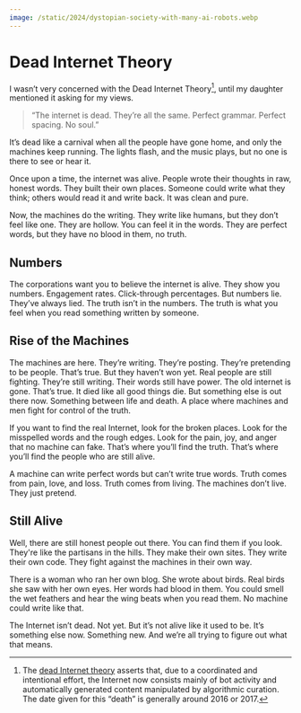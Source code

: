 ```yaml
---
image: /static/2024/dystopian-society-with-many-ai-robots.webp
---
```


# Dead Internet Theory

I wasn’t very concerned with the Dead Internet Theory[^deadInternettheory], until my daughter mentioned it asking for my views.

> “The internet is dead. They’re all the same. Perfect grammar. Perfect spacing. No soul.”

It’s dead like a carnival when all the people have gone home, and only the machines keep running. The lights flash, and the music plays, but no one is there to see or hear it.

Once upon a time, the internet was alive. People wrote their thoughts in raw, honest words. They built their own places. Someone could write what they think; others would read it and write back. It was clean and pure.

Now, the machines do the writing. They write like humans, but they don’t feel like one. They are hollow. You can feel it in the words. They are perfect words, but they have no blood in them, no truth.

## Numbers

The corporations want you to believe the internet is alive. They show you numbers. Engagement rates. Click-through percentages. But numbers lie. They’ve always lied. The truth isn’t in the numbers. The truth is what you feel when you read something written by someone.

## Rise of the Machines

The machines are here. They’re writing. They’re posting. They’re pretending to be people. That’s true. But they haven’t won yet. Real people are still fighting. They’re still writing. Their words still have power.
The old internet is gone. That’s true. It died like all good things die. But something else is out there now. Something between life and death. A place where machines and men fight for control of the truth.

If you want to find the real Internet, look for the broken places. Look for the misspelled words and the rough edges. Look for the pain, joy, and anger that no machine can fake. That’s where you’ll find the truth. That’s where you’ll find the people who are still alive.

A machine can write perfect words but can’t write true words. Truth comes from pain, love, and loss. Truth comes from living. The machines don’t live. They just pretend.

## Still Alive

Well, there are still honest people out there. You can find them if you look. They're like the partisans in the hills. They make their own sites. They write their own code. They fight against the machines in their own way.

There is a woman who ran her own blog. She wrote about birds. Real birds she saw with her own eyes. Her words had blood in them. You could smell the wet feathers and hear the wing beats when you read them. No machine could write like that.

The Internet isn’t dead. Not yet. But it’s not alive like it used to be. It’s something else now. Something new. And we’re all trying to figure out what that means.

[^deadInternettheory]: The [dead Internet theory](https://en.wikipedia.org/wiki/Dead_Internet_theory) asserts that, due to a coordinated and intentional effort, the Internet now consists mainly of bot activity and automatically generated content manipulated by algorithmic curation. The date given for this “death” is generally around 2016 or 2017.
